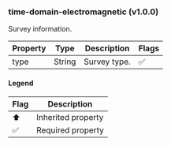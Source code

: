 ### time-domain-electromagnetic (v1.0.0)
Survey information.

| Property | Type | Description | Flags |
|---|---|---|---|
| type | String | Survey type. | ✅ |


#### Legend

| Flag | Description |
| --- | --- |
| ⬆️ | Inherited property |
| ✅ | Required property |

